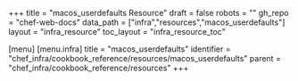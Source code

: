 +++
title = "macos_userdefaults Resource"
draft = false
robots = ""
gh_repo = "chef-web-docs"
data_path = ["infra","resources","macos_userdefaults"]
layout = "infra_resource"
toc_layout = "infra_resource_toc"

[menu]
  [menu.infra]
    title = "macos_userdefaults"
    identifier = "chef_infra/cookbook_reference/resources/macos_userdefaults"
    parent = "chef_infra/cookbook_reference/resources"
+++

<!-- The contents of this page are automatically generated from the macos_userdefaults.yaml file in the data directory. -->
<!-- To suggest a change, edit the https://github.com/chef/chef/blob/main/lib/chef/resource/macos_userdefaults.rb file
      and submit a pull request to the https://github.com/chef/chef repository. -->

